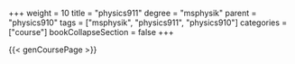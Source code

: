 +++
weight = 10
title = "physics911"
degree = "msphysik"
parent = "physics910"
tags = ["msphysik", "physics911", "physics910"]
categories = ["course"]
bookCollapseSection = false
+++

{{< genCoursePage >}}
